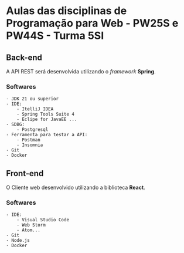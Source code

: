 # Aulas das disciplinas de Programação para Web - PW25S e PW44S - Turma 5SI

## Back-end 

A API REST será desenvolvida utilizando o *framework* **Spring**.

### Softwares
	- JDK 21 ou superior
	- IDE:
		- ItelliJ IDEA
		- Spring Tools Suite 4
		- Eclipe for JavaEE ...
	- SDBG:
		- Postgresql
	- Ferramenta para testar a API:
		- Postman
		- Insomnia
	- Git
	- Docker
	
## Front-end 

O Cliente web desenvolvido utilizando a biblioteca **React**.

### Softwares
	- IDE:
		- Visual Studio Code
		- Web Storm
		- Atom...
	- Git
	- Node.js
	- Docker

